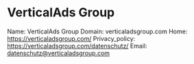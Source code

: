 
# VerticalAds Group

Name: VerticalAds Group
Domain: verticaladsgroup.com
Home: https://verticaladsgroup.com/
Privacy_policy: https://verticaladsgroup.com/datenschutz/
Email: datenschutz@verticaladsgroup.com

